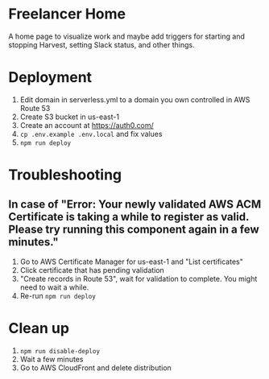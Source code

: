 # Freelancer Home

A home page to visualize work and maybe add triggers for starting and stopping Harvest, setting Slack status, and other things.

# Deployment

1. Edit domain in serverless.yml to a domain you own controlled in AWS Route 53
2. Create S3 bucket in us-east-1
3. Create an account at https://auth0.com/
4. `cp .env.example .env.local` and fix values
5. `npm run deploy`

# Troubleshooting

## In case of "Error: Your newly validated AWS ACM Certificate is taking a while to register as valid. Please try running this component again in a few minutes."

1. Go to AWS Certificate Manager for us-east-1 and "List certificates"
2. Click certificate that has pending validation
3. "Create records in Route 53", wait for validation to complete. You might need to wait a while.
4. Re-run `npm run deploy`

# Clean up

1. `npm run disable-deploy`
2. Wait a few minutes
3. Go to AWS CloudFront and delete distribution
